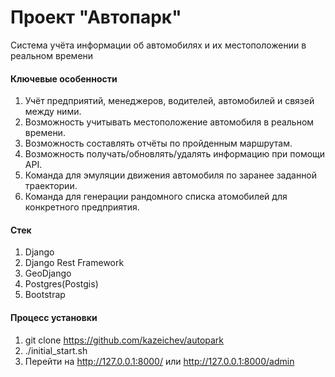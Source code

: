 # Проект "Автопарк"
Система учёта информации об автомобилях и их местоположении в реальном времени

#### Ключевые особенности
1. Учёт предприятий, менеджеров, водителей, автомобилей и связей между ними.
2. Возможность учитывать местоположение автомобиля в реальном времени.
3. Возможность составлять отчёты по пройденным маршрутам.
4. Возможность получать/обновлять/удалять информацию при помощи API.
5. Команда для эмуляции движения автомобиля по заранее заданной траектории.
6. Команда для генерации рандомного списка атомобилей для конкретного предприятия.

#### Стек
1. Django
2. Django Rest Framework
3. GeoDjango
4. Postgres(Postgis)
5. Bootstrap

#### Процесс установки
1. git clone https://github.com/kazeichev/autopark
2. ./initial_start.sh
3. Перейти на http://127.0.0.1:8000/ или http://127.0.0.1:8000/admin

